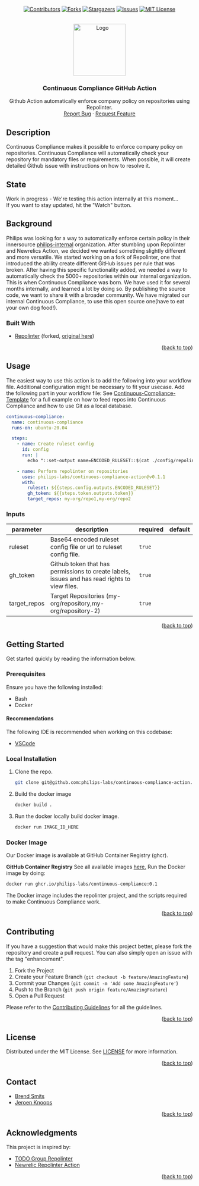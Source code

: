 <div id="top"></div>

<div align="center">

[![Contributors][contributors-shield]][contributors-url]
[![Forks][forks-shield]][forks-url]
[![Stargazers][stars-shield]][stars-url]
[![Issues][issues-shield]][issues-url]
[![MIT License][license-shield]][license-url]

</div>

<br />
<div align="center">
  <a href="https://github.com/philips-labs/continuous-compliance-action">
    <img src="https://github.com/philips-labs/continuous-compliance-action/blob/579f7a89bbc213ef1f07e010e5fb79d171cda95a/.github/branding/cc-7.png" alt="Logo" width="140" height="140">
  </a>

  <h3 align="center">Continuous Compliance GitHub Action</h3>

  <p align="center">
    Github Action automatically enforce company policy on repositories using Repolinter.
    <br>
    <a href="https://github.com/philips-labs/continuous-compliance-action/issues">Report Bug</a>
    ·
    <a href="https://github.com/philips-labs/continuous-compliance-action/issues">Request Feature</a>
  </p>
</div>

<!-- ABOUT THE PROJECT -->
## Description

Continuous Compliance makes it possible to enforce company policy on repositories. Continuous Compliance will automatically check your repository for mandatory files or requirements. When possible, it will create detailed Github issue with instructions on how to resolve it.

## State

Work in progress - We're testing this action internally at this moment...  
If you want to stay updated, hit the "Watch" button.

## Background

Philips was looking for a way to automatically enforce certain policy in their innersource [philips-internal](https://github.com/philips-internal) organization.
After stumbling upon Repolinter and Newrelics Action, we decided we wanted something slightly different and more versatile. We started working on a fork of Repolinter, one that introduced the ability create different GitHub issues per rule that was broken. After having this specific functionality added, we needed a way to automatically check the 5000+ repositories within our internal organization. This is when Continuous Compliance was born. We have used it for several months internally, and learned a lot by doing so. By publishing the source code, we want to share it with a broader community. We have migrated our internal Continuous Compliance, to use this open source one(have to eat your own dog food!).

### Built With

- [Repolinter](https://github.com/philips-labs/repolinter) (forked, [original here](https://github.com/todogroup/repolinter))

<p align="right">(<a href="#top">back to top</a>)</p>

## Usage

The easiest way to use this action is to add the following into your workflow file. Additional configuration might be necessary to fit your usecase.
Add the following part in your workflow file:
See [Continuous-Compliance-Template](https://github.com/philips-labs/continuous-compliance-template) for a full example on how to feed repos into Continuous Compliance and how to use Git as a local database.

  ```yaml
  continuous-compliance:
    name: continuous-compliance
    runs-on: ubuntu-20.04

    steps:
      - name: Create ruleset config
        id: config
        run: |
          echo "::set-output name=ENCODED_RULESET::$(cat ./config/repolint.json | base64 -w 0)"

      - name: Perform repolinter on repositories
        uses: philips-labs/continuous-compliance-action@v0.1.1
        with:
          ruleset: ${{steps.config.outputs.ENCODED_RULESET}} 
          gh_token: ${{steps.token.outputs.token}}
          target_repos: my-org/repo1,my-org/repo2
  ```

### Inputs

| parameter | description | required | default |
| - | - | - | - |
| ruleset | Base64 encoded ruleset config file or url to ruleset config file. | `true` | |
| gh_token | Github token that has permissions to create labels, issues and has read rights to view files. | `true` | |
| target_repos | Target Repositories (my-org/repository,my-org/repository-2) | `true` | |

<p align="right">(<a href="#top">back to top</a>)</p>

## Getting Started

Get started quickly by reading the information below.

### Prerequisites

Ensure you have the following installed:

- Bash
- Docker

#### Recommendations

The following IDE is recommended when working on this codebase:

- [VSCode](https://code.visualstudio.com/)

### Local Installation

1. Clone the repo.

   ```sh
   git clone git@github.com:philips-labs/continuous-compliance-action.git
   ```

1. Build the docker image

   ```sh
   docker build .
   ```

1. Run the docker locally build docker image.

   ```sh
   docker run IMAGE_ID_HERE
   ```

### Docker Image

Our Docker image is available at GitHub Container Registry (ghcr).

**GitHub Container Registry**
See all available images [here.](https://github.com/philips-labs/continuous-compliance-action/pkgs/container/continuous-compliance)
Run the Docker image by doing:

```sh
docker run ghcr.io/philips-labs/continuous-compliance:0.1
```

The Docker image includes the repolinter project, and the scripts required to make Continuous Compliance work.

<p align="right">(<a href="#top">back to top</a>)</p>

## Contributing

If you have a suggestion that would make this project better, please fork the repository and create a pull request. You can also simply open an issue with the tag "enhancement".

1. Fork the Project
2. Create your Feature Branch (`git checkout -b feature/AmazingFeature`)
3. Commit your Changes (`git commit -m 'Add some AmazingFeature'`)
4. Push to the Branch (`git push origin feature/AmazingFeature`)
5. Open a Pull Request

Please refer to the [Contributing Guidelines](/CONTRIBUTING.md) for all the guidelines.

<p align="right">(<a href="#top">back to top</a>)</p>

## License

Distributed under the MIT License. See [LICENSE](/LICENSE.md) for more information.

<p align="right">(<a href="#top">back to top</a>)</p>

## Contact

- [Brend Smits](https://github.com/Brend-Smits)
- [Jeroen Knoops](https://github.com/JeroenKnoops)

<p align="right">(<a href="#top">back to top</a>)</p>

## Acknowledgments

This project is inspired by:

- [TODO Group Repolinter](https://github.com/todogroup/repolinter)
- [Newrelic Repolinter Action](https://github.com/newrelic/repolinter-action)

<p align="right">(<a href="#top">back to top</a>)</p>

[contributors-shield]: https://img.shields.io/github/contributors/philips-labs/continuous-compliance-action.svg?style=for-the-badge
[contributors-url]: https://github.com/philips-labs/continuous-compliance-action/graphs/contributors
[forks-shield]: https://img.shields.io/github/forks/philips-labs/continuous-compliance-action.svg?style=for-the-badge
[forks-url]: https://github.com/philips-labs/continuous-compliance-action/network/members
[stars-shield]: https://img.shields.io/github/stars/philips-labs/continuous-compliance-action.svg?style=for-the-badge
[stars-url]: https://github.com/philips-labs/continuous-compliance-action/stargazers
[issues-shield]: https://img.shields.io/github/issues/philips-labs/continuous-compliance-action.svg?style=for-the-badge
[issues-url]: https://github.com/philips-labs/continuous-compliance-action/issues
[license-shield]: https://img.shields.io/github/license/philips-labs/continuous-compliance-action.svg?style=for-the-badge
[license-url]: https://github.com/philips-labs/continuous-compliance-action/blob/main/LICENSE.md

